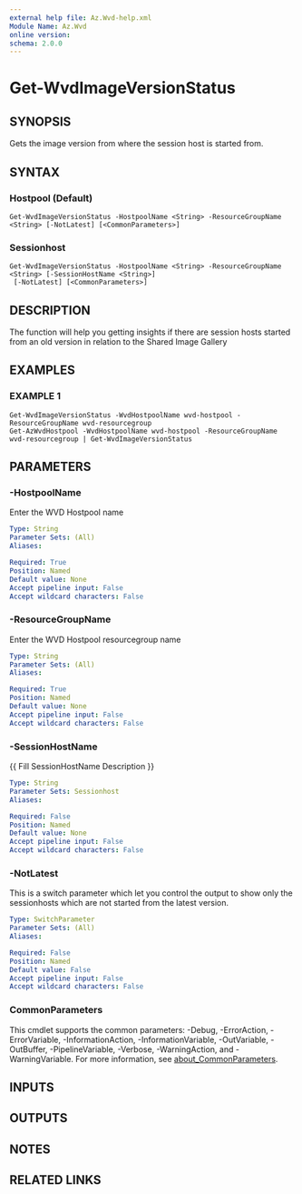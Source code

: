 ```yaml
---
external help file: Az.Wvd-help.xml
Module Name: Az.Wvd
online version:
schema: 2.0.0
---
```


# Get-WvdImageVersionStatus

## SYNOPSIS
Gets the image version from where the session host is started from.

## SYNTAX

### Hostpool (Default)
```
Get-WvdImageVersionStatus -HostpoolName <String> -ResourceGroupName <String> [-NotLatest] [<CommonParameters>]
```

### Sessionhost
```
Get-WvdImageVersionStatus -HostpoolName <String> -ResourceGroupName <String> [-SessionHostName <String>]
 [-NotLatest] [<CommonParameters>]
```

## DESCRIPTION
The function will help you getting insights if there are session hosts started from an old version in relation to the Shared Image Gallery

## EXAMPLES

### EXAMPLE 1
```
Get-WvdImageVersionStatus -WvdHostpoolName wvd-hostpool -ResourceGroupName wvd-resourcegroup
Get-AzWvdHostpool -WvdHostpoolName wvd-hostpool -ResourceGroupName wvd-resourcegroup | Get-WvdImageVersionStatus
```

## PARAMETERS

### -HostpoolName
Enter the WVD Hostpool name

```yaml
Type: String
Parameter Sets: (All)
Aliases:

Required: True
Position: Named
Default value: None
Accept pipeline input: False
Accept wildcard characters: False
```

### -ResourceGroupName
Enter the WVD Hostpool resourcegroup name

```yaml
Type: String
Parameter Sets: (All)
Aliases:

Required: True
Position: Named
Default value: None
Accept pipeline input: False
Accept wildcard characters: False
```

### -SessionHostName
{{ Fill SessionHostName Description }}

```yaml
Type: String
Parameter Sets: Sessionhost
Aliases:

Required: False
Position: Named
Default value: None
Accept pipeline input: False
Accept wildcard characters: False
```

### -NotLatest
This is a switch parameter which let you control the output to show only the sessionhosts which are not started from the latest version.

```yaml
Type: SwitchParameter
Parameter Sets: (All)
Aliases:

Required: False
Position: Named
Default value: False
Accept pipeline input: False
Accept wildcard characters: False
```

### CommonParameters
This cmdlet supports the common parameters: -Debug, -ErrorAction, -ErrorVariable, -InformationAction, -InformationVariable, -OutVariable, -OutBuffer, -PipelineVariable, -Verbose, -WarningAction, and -WarningVariable. For more information, see [about_CommonParameters](http://go.microsoft.com/fwlink/?LinkID=113216).

## INPUTS

## OUTPUTS

## NOTES

## RELATED LINKS
